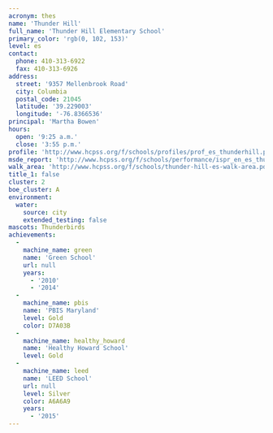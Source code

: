 ```yaml
---
acronym: thes
name: 'Thunder Hill'
full_name: 'Thunder Hill Elementary School'
primary_color: 'rgb(0, 102, 153)'
level: es
contact:
  phone: 410-313-6922
  fax: 410-313-6926
address:
  street: '9357 Mellenbrook Road'
  city: Columbia
  postal_code: 21045
  latitude: '39.229003'
  longitude: '-76.8366536'
principal: 'Martha Bowen'
hours:
  open: '9:25 a.m.'
  close: '3:55 p.m.'
profile: 'http://www.hcpss.org/f/schools/profiles/prof_es_thunderhill.pdf'
msde_report: 'http://www.hcpss.org/f/schools/performance/ispr_en_es_thunderhill.pdf'
walk_area: 'http://www.hcpss.org/f/schools/thunder-hill-es-walk-area.pdf'
title_1: false
cluster: 2
boe_cluster: A
environment:
  water:
    source: city
    extended_testing: false
mascots: Thunderbirds
achievements:
  -
    machine_name: green
    name: 'Green School'
    url: null
    years:
      - '2010'
      - '2014'
  -
    machine_name: pbis
    name: 'PBIS Maryland'
    level: Gold
    color: D7A03B
  -
    machine_name: healthy_howard
    name: 'Healthy Howard School'
    level: Gold
  -
    machine_name: leed
    name: 'LEED School'
    url: null
    level: Silver
    color: A6A6A9
    years:
      - '2015'
---
```

